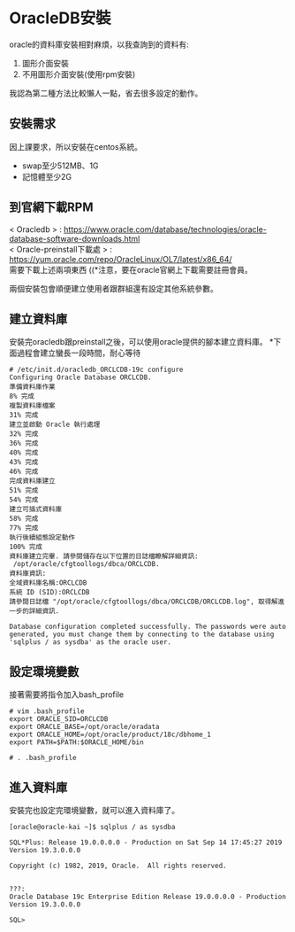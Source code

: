 # OracleDB安裝
oracle的資料庫安裝相對麻煩，以我查詢到的資料有:
1. 圖形介面安裝
2. 不用圖形介面安裝(使用rpm安裝)  

我認為第二種方法比較懶人一點，省去很多設定的動作。

## 安裝需求
因上課要求，所以安裝在centos系統。  
* swap至少512MB、1G
* 記憶體至少2G

## 到官網下載RPM
< Oracledb > : https://www.oracle.com/database/technologies/oracle-database-software-downloads.html  
< Oracle-preinstall下載處 > : https://yum.oracle.com/repo/OracleLinux/OL7/latest/x86_64/   
需要下載上述兩項東西  ((*注意，要在oracle官網上下載需要註冊會員。  

兩個安裝包會順便建立使用者跟群組還有設定其他系統參數。

## 建立資料庫
安裝完oracledb跟preinstall之後，可以使用oracle提供的腳本建立資料庫。
*下面過程會建立蠻長一段時間，耐心等待  
```
# /etc/init.d/oracledb_ORCLCDB-19c configure
Configuring Oracle Database ORCLCDB.
準備資料庫作業
8% 完成
複製資料庫檔案
31% 完成
建立並啟動 Oracle 執行處理
32% 完成
36% 完成
40% 完成
43% 完成                                                                                                                                  46% 完成
完成資料庫建立
51% 完成
54% 完成
建立可插式資料庫
58% 完成
77% 完成
執行後續組態設定動作
100% 完成
資料庫建立完畢. 請參閱儲存在以下位置的日誌檔瞭解詳細資訊:
 /opt/oracle/cfgtoollogs/dbca/ORCLCDB.
資料庫資訊:
全域資料庫名稱:ORCLCDB
系統 ID (SID):ORCLCDB
請參閱日誌檔 "/opt/oracle/cfgtoollogs/dbca/ORCLCDB/ORCLCDB.log", 取得解進一步的詳細資訊.

Database configuration completed successfully. The passwords were auto generated, you must change them by connecting to the database using 'sqlplus / as sysdba' as the oracle user.
```

## 設定環境變數
接著需要將指令加入bash_profile
```
# vim .bash_profile
export ORACLE_SID=ORCLCDB
export ORACLE_BASE=/opt/oracle/oradata
export ORACLE_HOME=/opt/oracle/product/18c/dbhome_1
export PATH=$PATH:$ORACLE_HOME/bin

# . .bash_profile
```

## 進入資料庫
安裝完也設定完環境變數，就可以進入資料庫了。
```
[oracle@oracle-kai ~]$ sqlplus / as sysdba

SQL*Plus: Release 19.0.0.0.0 - Production on Sat Sep 14 17:45:27 2019
Version 19.3.0.0.0

Copyright (c) 1982, 2019, Oracle.  All rights reserved.


???:
Oracle Database 19c Enterprise Edition Release 19.0.0.0.0 - Production
Version 19.3.0.0.0

SQL>
```
